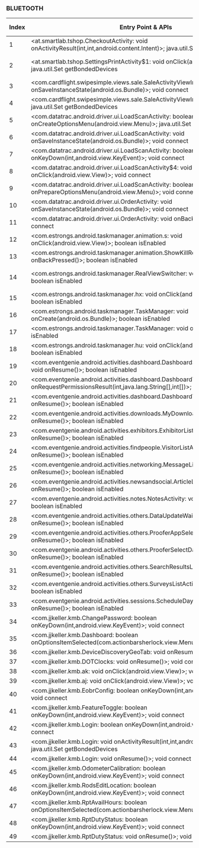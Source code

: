 ### BLUETOOTH
| Index | Entry Point & APIs | Screen shot | Resource id | Label |
| ------------- | ------------- | ------------- |-------------|-------------|
| 1 | <at.smartlab.tshop.CheckoutActivity: void onActivityResult(int,int,android.content.Intent)>; java.util.Set getBondedDevices | ![](D:\COSMOS\output\py\Play_win8\Business\at.smartlab.tshop\at.smartlab.tshop.CheckoutActivity.png) |  | t |
| 2 | <at.smartlab.tshop.SettingsPrintActivity$1: void onClick(android.view.View)>; java.util.Set getBondedDevices | ![](D:\COSMOS\output\py\Play_win8\Business\at.smartlab.tshop\at.smartlab.tshop.SettingsPrintActivity.png) | {'2131558693': <sensitive_component.SensitiveComponent.SensitiveView object at 0x0000027283CF9390>} | t |
| 3 | <com.cardflight.swipesimple.views.sale.SaleActivityViewImpl: void onSaveInstanceState(android.os.Bundle)>; void connect | ![](D:\COSMOS\output\py\Play_win8\Business\com.cardflight.swipesimple\com.cardflight.swipesimple.views.sale.SaleActivityViewImpl.png) |  | D |
| 4 | <com.cardflight.swipesimple.views.sale.SaleActivityViewImpl: void onPause()>; java.util.Set getBondedDevices | ![](D:\COSMOS\output\py\Play_win8\Business\com.cardflight.swipesimple\com.cardflight.swipesimple.views.sale.SaleActivityViewImpl.png) |  | D |
| 5 | <com.datatrac.android.driver.ui.LoadScanActivity: boolean onCreateOptionsMenu(android.view.Menu)>; java.util.Set getBondedDevices | ![](D:\COSMOS\output\py\Play_win8\Business\com.datatrac.android.driver\com.datatrac.android.driver.ui.LoadScanActivity.png) |  | |
| 6 | <com.datatrac.android.driver.ui.LoadScanActivity: void onSaveInstanceState(android.os.Bundle)>; void connect | ![](D:\COSMOS\output\py\Play_win8\Business\com.datatrac.android.driver\com.datatrac.android.driver.ui.LoadScanActivity.png) |  | |
| 7 | <com.datatrac.android.driver.ui.LoadScanActivity: boolean onKeyDown(int,android.view.KeyEvent)>; void connect | ![](D:\COSMOS\output\py\Play_win8\Business\com.datatrac.android.driver\com.datatrac.android.driver.ui.LoadScanActivity.png) |  | |
| 8 | <com.datatrac.android.driver.ui.LoadScanActivity$4: void onClick(android.view.View)>; void connect | ![](D:\COSMOS\output\py\Play_win8\Business\com.datatrac.android.driver\com.datatrac.android.driver.ui.LoadScanActivity.png) |  | |
| 9 | <com.datatrac.android.driver.ui.LoadScanActivity: boolean onPrepareOptionsMenu(android.view.Menu)>; void connect | ![](D:\COSMOS\output\py\Play_win8\Business\com.datatrac.android.driver\com.datatrac.android.driver.ui.LoadScanActivity.png) |  | |
| 10 | <com.datatrac.android.driver.ui.OrderActivity: void onSaveInstanceState(android.os.Bundle)>; void connect | ![](D:\COSMOS\output\py\Play_win8\Business\com.datatrac.android.driver\com.datatrac.android.driver.ui.OrderActivity.png) |  | |
| 11 | <com.datatrac.android.driver.ui.OrderActivity: void onBackPressed()>; void connect | ![](D:\COSMOS\output\py\Play_win8\Business\com.datatrac.android.driver\com.datatrac.android.driver.ui.OrderActivity.png) |  | |
| 12 | <com.estrongs.android.taskmanager.animation.s: void onClick(android.view.View)>; boolean isEnabled | ![](D:\COSMOS\output\py\Play_win8\Business\com.estrongs.android.taskmanager\com.estrongs.android.taskmanager.animation.ShowKillResultActivity.png) |  | F |
| 13 | <com.estrongs.android.taskmanager.animation.ShowKillResultActivity: void onBackPressed()>; boolean isEnabled | ![](D:\COSMOS\output\py\Play_win8\Business\com.estrongs.android.taskmanager\com.estrongs.android.taskmanager.animation.ShowKillResultActivity.png) |  | F |
| 14 | <com.estrongs.android.taskmanager.RealViewSwitcher: void computeScroll()>; boolean isEnabled | ![](D:\COSMOS\output\py\Play_win8\Business\com.estrongs.android.taskmanager\com.estrongs.android.taskmanager.TaskManager.png) | {'2131362121': <sensitive_component.SensitiveComponent.SensitiveView object at 0x0000027283C0D208>} | |
| 15 | <com.estrongs.android.taskmanager.hx: void onClick(android.view.View)>; boolean isEnabled | ![](D:\COSMOS\output\py\Play_win8\Business\com.estrongs.android.taskmanager\com.estrongs.android.taskmanager.TaskManager.png) |  | |
| 16 | <com.estrongs.android.taskmanager.TaskManager: void onCreate(android.os.Bundle)>; boolean isEnabled | ![](D:\COSMOS\output\py\Play_win8\Business\com.estrongs.android.taskmanager\com.estrongs.android.taskmanager.TaskManager.png) |  | |
| 17 | <com.estrongs.android.taskmanager.TaskManager: void onResume()>; boolean isEnabled | ![](D:\COSMOS\output\py\Play_win8\Business\com.estrongs.android.taskmanager\com.estrongs.android.taskmanager.TaskManager.png) |  | |
| 18 | <com.estrongs.android.taskmanager.hu: void onClick(android.view.View)>; boolean isEnabled | ![](D:\COSMOS\output\py\Play_win8\Business\com.estrongs.android.taskmanager\com.estrongs.android.taskmanager.TaskManager.png) |  | |
| 19 | <com.eventgenie.android.activities.dashboard.DashboardSplitBackgroundActivity: void onResume()>; boolean isEnabled | ![](D:\COSMOS\output\py\Play_win8\Business\com.geniemobile.app5589060810964992\com.eventgenie.android.activities.dashboard.DashboardSplitBackgroundActivity.png) |  | D |
| 20 | <com.eventgenie.android.activities.dashboard.DashboardTabsActivity: void onRequestPermissionsResult(int,java.lang.String[],int[])>; boolean isEnabled | ![](D:\COSMOS\output\py\Play_win8\Business\com.geniemobile.app5589060810964992\com.eventgenie.android.activities.dashboard.DashboardTabsActivity.png) |  |   D |
| 21 | <com.eventgenie.android.activities.dashboard.DashboardTabsActivity: void onResume()>; boolean isEnabled | ![](D:\COSMOS\output\py\Play_win8\Business\com.geniemobile.app5589060810964992\com.eventgenie.android.activities.dashboard.DashboardTabsActivity.png) |  | D |
| 22 | <com.eventgenie.android.activities.downloads.MyDownloadsActivity: void onResume()>; boolean isEnabled | ![](D:\COSMOS\output\py\Play_win8\Business\com.geniemobile.app5589060810964992\com.eventgenie.android.activities.downloads.MyDownloadsActivity.png) |  | D |
| 23 | <com.eventgenie.android.activities.exhibitors.ExhibitorListActivity: void onResume()>; boolean isEnabled | ![](D:\COSMOS\output\py\Play_win8\Business\com.geniemobile.app5589060810964992\com.eventgenie.android.activities.exhibitors.ExhibitorListActivity.png) |  | D |
| 24 | <com.eventgenie.android.activities.findpeople.VisitorListActivity: void onResume()>; boolean isEnabled | ![](D:\COSMOS\output\py\Play_win8\Business\com.geniemobile.app5589060810964992\com.eventgenie.android.activities.findpeople.VisitorListActivity.png) |  | D |
| 25 | <com.eventgenie.android.activities.networking.MessageListActivity: void onResume()>; boolean isEnabled | ![](D:\COSMOS\output\py\Play_win8\Business\com.geniemobile.app5589060810964992\com.eventgenie.android.activities.networking.MessageListActivity.png) |  | |
| 26 | <com.eventgenie.android.activities.newsandsocial.ArticleListActivity: void onResume()>; boolean isEnabled | ![](D:\COSMOS\output\py\Play_win8\Business\com.geniemobile.app5589060810964992\com.eventgenie.android.activities.newsandsocial.ArticleListActivity.png) |  | |
| 27 | <com.eventgenie.android.activities.notes.NotesActivity: void onResume()>; boolean isEnabled | ![](D:\COSMOS\output\py\Play_win8\Business\com.geniemobile.app5589060810964992\com.eventgenie.android.activities.notes.NotesActivity.png) |  | D |
| 28 | <com.eventgenie.android.activities.others.DataUpdateWaitActivity: void onResume()>; boolean isEnabled | ![](D:\COSMOS\output\py\Play_win8\Business\com.geniemobile.app5589060810964992\com.eventgenie.android.activities.others.DataUpdateWaitActivity.png) |  | D |
| 29 | <com.eventgenie.android.activities.others.ProoferAppSelection: void onResume()>; boolean isEnabled | ![](D:\COSMOS\output\py\Play_win8\Business\com.geniemobile.app5589060810964992\com.eventgenie.android.activities.others.ProoferAppSelection.png) |  | D |
| 30 | <com.eventgenie.android.activities.others.ProoferSelectDataversionActivity: void onResume()>; boolean isEnabled | ![](D:\COSMOS\output\py\Play_win8\Business\com.geniemobile.app5589060810964992\com.eventgenie.android.activities.others.ProoferSelectDataversionActivity.png) |  | |
| 31 | <com.eventgenie.android.activities.others.SearchResultsListActivity: void onResume()>; boolean isEnabled | ![](D:\COSMOS\output\py\Play_win8\Business\com.geniemobile.app5589060810964992\com.eventgenie.android.activities.others.SearchResultsListActivity.png) |  | |
| 32 | <com.eventgenie.android.activities.others.SurveysListActivity: void onResume()>; boolean isEnabled | ![](D:\COSMOS\output\py\Play_win8\Business\com.geniemobile.app5589060810964992\com.eventgenie.android.activities.others.SurveysListActivity.png) |  | D |
| 33 | <com.eventgenie.android.activities.sessions.ScheduleDayActivity: void onResume()>; boolean isEnabled | ![](D:\COSMOS\output\py\Play_win8\Business\com.geniemobile.app5589060810964992\com.eventgenie.android.activities.sessions.ScheduleDayActivity.png) |  | |
| 34 | <com.jjkeller.kmb.ChangePassword: boolean onKeyDown(int,android.view.KeyEvent)>; void connect | ![](D:\COSMOS\output\py\Play_win8\Business\com.jjkeller.kmb\com.jjkeller.kmb.ChangePassword.png) |  | |
| 35 | <com.jjkeller.kmb.Dashboard: boolean onOptionsItemSelected(com.actionbarsherlock.view.MenuItem)>; void connect | ![](D:\COSMOS\output\py\Play_win8\Business\com.jjkeller.kmb\com.jjkeller.kmb.Dashboard.png) |  | |
| 36 | <com.jjkeller.kmb.DeviceDiscoveryGeoTab: void onResume()>; void connect | ![](D:\COSMOS\output\py\Play_win8\Business\com.jjkeller.kmb\com.jjkeller.kmb.DeviceDiscoveryGeoTab.png) |  | D |
| 37 | <com.jjkeller.kmb.DOTClocks: void onResume()>; void connect | ![](D:\COSMOS\output\py\Play_win8\Business\com.jjkeller.kmb\com.jjkeller.kmb.DOTClocks.png) |  | |
| 38 | <com.jjkeller.kmb.ak: void onClick(android.view.View)>; void connect | ![](D:\COSMOS\output\py\Play_win8\Business\com.jjkeller.kmb\com.jjkeller.kmb.EldEventEdit.png) |  | |
| 39 | <com.jjkeller.kmb.aj: void onClick(android.view.View)>; void connect | ![](D:\COSMOS\output\py\Play_win8\Business\com.jjkeller.kmb\com.jjkeller.kmb.EldEventEdit.png) |  | |
| 40 | <com.jjkeller.kmb.EobrConfig: boolean onKeyDown(int,android.view.KeyEvent)>; void connect | ![](D:\COSMOS\output\py\Play_win8\Business\com.jjkeller.kmb\com.jjkeller.kmb.EobrConfig.png) |  | D|
| 41 | <com.jjkeller.kmb.FeatureToggle: boolean onKeyDown(int,android.view.KeyEvent)>; void connect | ![](D:\COSMOS\output\py\Play_win8\Business\com.jjkeller.kmb\com.jjkeller.kmb.FeatureToggle.png) |  | |
| 42 | <com.jjkeller.kmb.Login: boolean onKeyDown(int,android.view.KeyEvent)>; void connect | ![](D:\COSMOS\output\py\Play_win8\Business\com.jjkeller.kmb\com.jjkeller.kmb.Login.png) |  | |
| 43 | <com.jjkeller.kmb.Login: void onActivityResult(int,int,android.content.Intent)>; java.util.Set getBondedDevices | ![](D:\COSMOS\output\py\Play_win8\Business\com.jjkeller.kmb\com.jjkeller.kmb.Login.png) |  | |
| 44 | <com.jjkeller.kmb.Login: void onResume()>; void connect | ![](D:\COSMOS\output\py\Play_win8\Business\com.jjkeller.kmb\com.jjkeller.kmb.Login.png) |  | |
| 45 | <com.jjkeller.kmb.OdometerCalibration: boolean onKeyDown(int,android.view.KeyEvent)>; void connect | ![](D:\COSMOS\output\py\Play_win8\Business\com.jjkeller.kmb\com.jjkeller.kmb.OdometerCalibration.png) |  | D |
| 46 | <com.jjkeller.kmb.RodsEditLocation: boolean onKeyDown(int,android.view.KeyEvent)>; void connect | ![](D:\COSMOS\output\py\Play_win8\Business\com.jjkeller.kmb\com.jjkeller.kmb.RodsEditLocation.png) |  | |
| 47 | <com.jjkeller.kmb.RptAvailHours: boolean onOptionsItemSelected(com.actionbarsherlock.view.MenuItem)>; void connect | ![](D:\COSMOS\output\py\Play_win8\Business\com.jjkeller.kmb\com.jjkeller.kmb.RptAvailHours.png) |  | |
| 48 | <com.jjkeller.kmb.RptDutyStatus: boolean onKeyDown(int,android.view.KeyEvent)>; void connect | ![](D:\COSMOS\output\py\Play_win8\Business\com.jjkeller.kmb\com.jjkeller.kmb.RptDutyStatus.png) |  | |
| 49 | <com.jjkeller.kmb.RptDutyStatus: void onResume()>; void connect | ![](D:\COSMOS\output\py\Play_win8\Business\com.jjkeller.kmb\com.jjkeller.kmb.RptDutyStatus.png) |  | |

